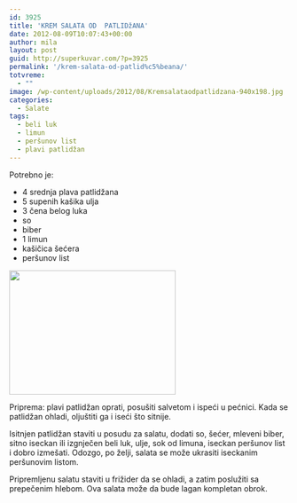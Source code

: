 ```yaml
---
id: 3925
title: 'KREM SALATA OD  PATLIDžANA'
date: 2012-08-09T10:07:43+00:00
author: mila
layout: post
guid: http://superkuvar.com/?p=3925
permalink: '/krem-salata-od-patlid%c5%beana/'
totvreme:
  - ""
image: /wp-content/uploads/2012/08/Kremsalataodpatlidzana-940x198.jpg
categories:
  - Salate
tags:
  - beli luk
  - limun
  - peršunov list
  - plavi patlidžan
---
```

Potrebno je:

  * 4 srednja plava patlidžana
  * 5 supenih kašika ulja
  * 3 čena belog luka
  * so
  * biber
  * 1 limun
  * kašičica šećera
  * peršunov list

<img class="alignnone size-medium wp-image-3926" title="Kremsalataodpatlidzana" src="//superkuvar.com/wp-content/uploads/2012/08/Kremsalataodpatlidzana-e1344418599462-300x224.jpg" alt="" width="300" height="224" /> 

Priprema: plavi patlidžan oprati, posušiti salvetom i ispeći u pećnici. Kada se patlidžan ohladi, oljuštiti ga i iseći što sitnije.

Isitnjen patlidžan staviti u posudu za salatu, dodati so, šećer, mleveni biber, sitno iseckan ili izgnječen beli luk, ulje, sok od limuna, iseckan peršunov list i dobro izmešati. Odozgo, po želji, salata se može ukrasiti iseckanim peršunovim listom.

Pripremljenu salatu staviti u frižider da se ohladi, a zatim poslužiti sa prepečenim hlebom. Ova salata može da bude lagan kompletan obrok.